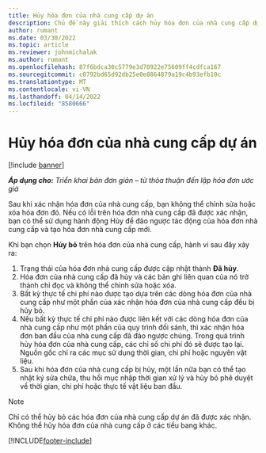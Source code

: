 ```yaml
---
title: Hủy hóa đơn của nhà cung cấp dự án
description: Chủ đề này giải thích cách hủy hóa đơn của nhà cung cấp dự án trong Microsoft Dynamics 365 Project Operations và tác động tài chính của việc hủy hóa đơn của nhà cung cấp dự án.
author: rumant
ms.date: 03/30/2022
ms.topic: article
ms.reviewer: johnmichalak
ms.author: rumant
ms.openlocfilehash: 87f6bdca30c5779e3d70922e75609ff4cdfca167
ms.sourcegitcommit: c0792bd65d92db25e0e8864879a19c4b93efb10c
ms.translationtype: MT
ms.contentlocale: vi-VN
ms.lasthandoff: 04/14/2022
ms.locfileid: "8580666"
---
```

# <a name="cancel-a-project-vendor-invoice"></a>Hủy hóa đơn của nhà cung cấp dự án

[!include [banner](../../includes/dataverse-preview.md)]

_**Áp dụng cho:** Triển khai bản đơn giản – từ thỏa thuận đến lập hóa đơn ước giá_

Sau khi xác nhận hóa đơn của nhà cung cấp, bạn không thể chỉnh sửa hoặc xóa hóa đơn đó. Nếu có lỗi trên hóa đơn nhà cung cấp đã được xác nhận, bạn có thể sử dụng hành động Hủy để đảo ngược tác động của hóa đơn nhà cung cấp và tạo hóa đơn nhà cung cấp mới.

Khi bạn chọn **Hủy bỏ** trên hóa đơn của nhà cung cấp, hành vi sau đây xảy ra:

1. Trạng thái của hóa đơn nhà cung cấp được cập nhật thành **Đã hủy**.
2. Hóa đơn của nhà cung cấp đã hủy và các bản ghi liên quan của nó trở thành chỉ đọc và không thể chỉnh sửa hoặc xóa.
3. Bất kỳ thực tế chi phí nào được tạo dựa trên các dòng hóa đơn của nhà cung cấp như một phần của xác nhận hóa đơn của nhà cung cấp đều bị hủy bỏ.
4. Nếu bất kỳ thực tế chi phí nào được liên kết với các dòng hóa đơn của nhà cung cấp như một phần của quy trình đối sánh, thì xác nhận hóa đơn ban đầu của nhà cung cấp đã đảo ngược chúng. Trong quá trình hủy hóa đơn của nhà cung cấp, các chỉ số chi phí đó sẽ được tạo lại. Nguồn gốc chỉ ra các mục sử dụng thời gian, chi phí hoặc nguyên vật liệu.
5. Sau khi hóa đơn của nhà cung cấp bị hủy, một lần nữa bạn có thể tạo nhật ký sửa chữa, thu hồi mục nhập thời gian xử lý và hủy bỏ phê duyệt về thời gian, chi phí hoặc thực tế vật liệu ban đầu.

> [!NOTE]
> Chỉ có thể hủy bỏ các hóa đơn của nhà cung cấp dự án đã được xác nhận. Không thể hủy hóa đơn của nhà cung cấp ở các tiểu bang khác.

[!INCLUDE[footer-include](../../includes/footer-banner.md)]

